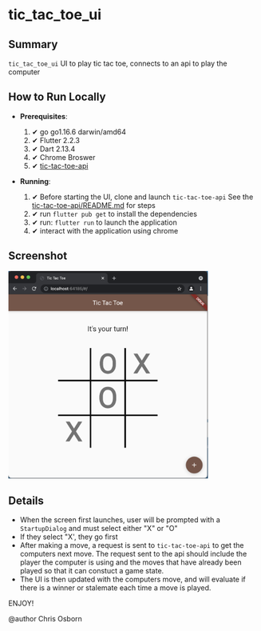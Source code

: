 # tic_tac_toe_ui

## Summary

`tic_tac_toe_ui`  UI to play tic tac toe, connects to an api to play the computer

## How to Run Locally

  - **Prerequisites**:  
    1. ✔ go go1.16.6 darwin/amd64
    2. ✔ Flutter 2.2.3
    3. ✔ Dart 2.13.4
    4. ✔ Chrome Broswer
    5. ✔ [tic-tac-toe-api](https://github.com/cosbor11/tic-tac-toe-api)
   

  - **Running**:
    1.  ✔  Before starting the UI, clone and launch `tic-tac-toe-api` See the [tic-tac-toe-api/README.md](https://github.com/cosbor11/tic-tac-toe-api/blob/main/README.md) for steps
    2.  ✔  run `flutter pub get` to install the dependencies
    3.  ✔  run: `flutter run` to launch the application
    4.  ✔  interact with the application using chrome 

## Screenshot

<img src="docs/img/tic-tac-toe-app.png" alt="App Screenshot" width="400">

## Details

 - When the screen first launches, user will be prompted with a `StartupDialog` and must select either "X"  or "O"
 - If they select "X', they go first
 - After making a move, a request is sent to `tic-tac-toe-api` to get the computers next move. The request sent to the api should include the player the computer is using and the moves that have already been played so that it can constuct a game state.
 - The UI is then updated with the computers move, and will evaluate if there is a winner or stalemate each time a move is played. 

ENJOY!


@author Chris Osborn






